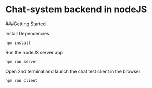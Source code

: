 Chat-system backend in nodeJS
===============

###Getting Started


Install Dependencies

	npm install

Run the nodeJS server app

	npm run server

Open 2nd terminal and launch the chat test client in the browser

	npm run client
